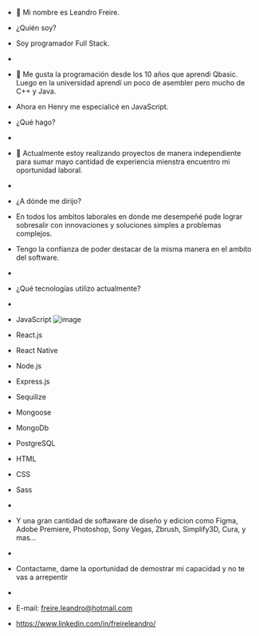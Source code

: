 - 👋 Mi nombre es Leandro Freire.

- ¿Quién soy? 
- Soy programador Full Stack.
- 
- 👀 Me gusta la programación desde los 10 años que aprendi Qbasic. Luego en la universidad aprendí un poco de asembler pero mucho de C++ y Java.
- Ahora en Henry me especialicé en JavaScript.

- ¿Qué hago?
- 
- 🌱 Actualmente estoy realizando proyectos de manera independiente para sumar mayo cantidad de experiencia mienstra encuentro mi oportunidad laboral.
- 
- ¿A dónde me dirijo?

- En todos los ambitos laborales en donde me desempeñé pude lograr sobresalir con innovaciones y soluciones simples a problemas complejos. 
- Tengo la confianza de poder destacar de la misma manera en el ambito del software.
- 
- ¿Qué tecnologías utilizo actualmente?
-
- JavaScript ![image](https://user-images.githubusercontent.com/61033991/210427134-0babb14f-087e-45d7-b25b-74a13733fc1b.png)

- React.js
- React Native
- Node.js
- Express.js
- Sequilize
- Mongoose
- MongoDb
- PostgreSQL
- HTML
- CSS
- Sass
-
- Y una gran cantidad de softaware de diseño y edicion como Figma, Adobe Premiere, Photoshop, Sony Vegas, Zbrush, Simplify3D, Cura, y mas...
-
- Contactame, dame la oportunidad de demostrar mi capacidad y no te vas a arrepentir
- 
- E-mail: freire.leandro@hotmail.com
- https://www.linkedin.com/in/freireleandro/



